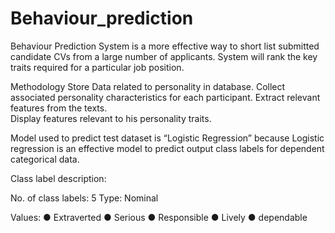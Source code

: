 # Behaviour_prediction
Behaviour Prediction System is a more effective way to short list submitted candidate CVs from a large number of applicants.
System will rank the key traits required for a  particular job position.

Methodology
Store Data related to personality in database. 
 Collect associated personality characteristics for each participant. 
 Extract relevant features from the texts.  
Display features relevant to his personality traits. 

Model used to predict test dataset is “Logistic Regression” because Logistic regression is an
effective model to predict output class labels for dependent categorical data.

Class label description:

No. of class labels: 5
Type: Nominal

Values: ● Extraverted ● Serious ● Responsible ● Lively ● dependable

